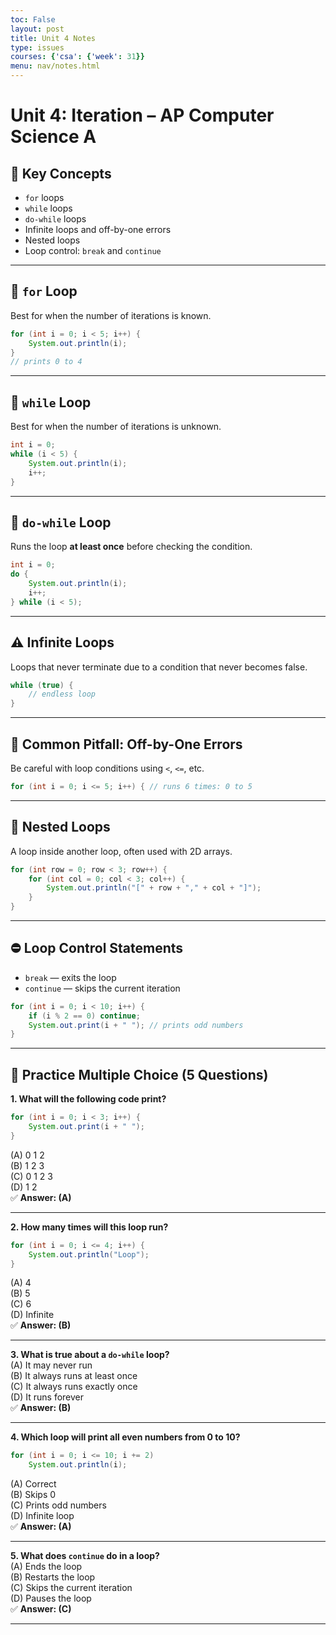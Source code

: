 ```yaml
---
toc: False
layout: post
title: Unit 4 Notes
type: issues
courses: {'csa': {'week': 31}}
menu: nav/notes.html
---
```


# Unit 4: Iteration – AP Computer Science A

## 🔑 Key Concepts

- `for` loops
- `while` loops
- `do-while` loops
- Infinite loops and off-by-one errors
- Nested loops
- Loop control: `break` and `continue`

---

## 🔁 `for` Loop

Best for when the number of iterations is known.

```java
for (int i = 0; i < 5; i++) {
    System.out.println(i);
}
// prints 0 to 4
```

---

## 🔁 `while` Loop

Best for when the number of iterations is unknown.

```java
int i = 0;
while (i < 5) {
    System.out.println(i);
    i++;
}
```

---

## 🔁 `do-while` Loop

Runs the loop **at least once** before checking the condition.

```java
int i = 0;
do {
    System.out.println(i);
    i++;
} while (i < 5);
```

---

## ⚠️ Infinite Loops

Loops that never terminate due to a condition that never becomes false.

```java
while (true) {
    // endless loop
}
```

---

## 🧠 Common Pitfall: Off-by-One Errors

Be careful with loop conditions using `<`, `<=`, etc.

```java
for (int i = 0; i <= 5; i++) { // runs 6 times: 0 to 5
```

---

## 🔂 Nested Loops

A loop inside another loop, often used with 2D arrays.

```java
for (int row = 0; row < 3; row++) {
    for (int col = 0; col < 3; col++) {
        System.out.println("[" + row + "," + col + "]");
    }
}
```

---

## ⛔ Loop Control Statements

- `break` — exits the loop
- `continue` — skips the current iteration

```java
for (int i = 0; i < 10; i++) {
    if (i % 2 == 0) continue;
    System.out.print(i + " "); // prints odd numbers
}
```

---

## 🧪 Practice Multiple Choice (5 Questions)

**1. What will the following code print?**
```java
for (int i = 0; i < 3; i++) {
    System.out.print(i + " ");
}
```
(A) 0 1 2  
(B) 1 2 3  
(C) 0 1 2 3  
(D) 1 2  
✅ **Answer: (A)**

---

**2. How many times will this loop run?**
```java
for (int i = 0; i <= 4; i++) {
    System.out.println("Loop");
}
```
(A) 4  
(B) 5  
(C) 6  
(D) Infinite  
✅ **Answer: (B)**

---

**3. What is true about a `do-while` loop?**  
(A) It may never run  
(B) It always runs at least once  
(C) It always runs exactly once  
(D) It runs forever  
✅ **Answer: (B)**

---

**4. Which loop will print all even numbers from 0 to 10?**
```java
for (int i = 0; i <= 10; i += 2)
    System.out.println(i);
```
(A) Correct  
(B) Skips 0  
(C) Prints odd numbers  
(D) Infinite loop  
✅ **Answer: (A)**

---

**5. What does `continue` do in a loop?**  
(A) Ends the loop  
(B) Restarts the loop  
(C) Skips the current iteration  
(D) Pauses the loop  
✅ **Answer: (C)**

---